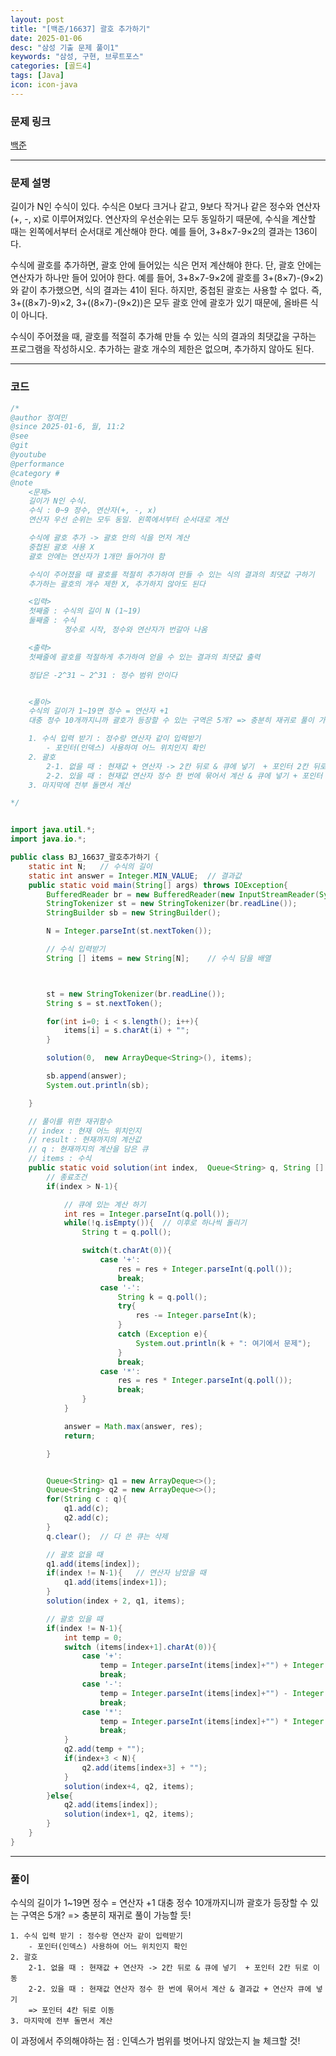 ```yaml
---
layout: post
title: "[백준/16637] 괄호 추가하기"
date: 2025-01-06
desc: "삼성 기출 문제 풀이1"
keywords: "삼성, 구현, 브루트포스"
categories: [골드4]
tags: [Java]
icon: icon-java
---
```


### 문제 링크

[백준](https://www.acmicpc.net/problem/16637)

---

### 문제 설명

길이가 N인 수식이 있다. 수식은 0보다 크거나 같고, 9보다 작거나 같은 정수와 연산자 (+, -, x)로 이루어져있다. 연산자의 우선순위는 모두 동일하기 때문에, 수식을 계산할 때는 왼쪽에서부터 순서대로 계산해야 한다. 예를 들어, 3+8×7-9×2의 결과는 136이다.

수식에 괄호를 추가하면, 괄호 안에 들어있는 식은 먼저 계산해야 한다. 단, 괄호 안에는 연산자가 하나만 들어 있어야 한다. 예를 들어, 3+8×7-9×2에 괄호를 3+(8×7)-(9×2)와 같이 추가했으면, 식의 결과는 41이 된다. 하지만, 중첩된 괄호는 사용할 수 없다. 즉, 3+((8×7)-9)×2, 3+((8×7)-(9×2))은 모두 괄호 안에 괄호가 있기 때문에, 올바른 식이 아니다.

수식이 주어졌을 때, 괄호를 적절히 추가해 만들 수 있는 식의 결과의 최댓값을 구하는 프로그램을 작성하시오. 추가하는 괄호 개수의 제한은 없으며, 추가하지 않아도 된다.

---

### 코드

```JAVA
/*
@author 정여민
@since 2025-01-6, 월, 11:2
@see
@git
@youtube
@performance
@category #
@note
    <문제>
    길이가 N인 수식.
    수식 : 0~9 정수, 연산자(+, -, x)
    연산자 우선 순위는 모두 동일. 왼쪽에서부터 순서대로 계산

    수식에 괄호 추가 -> 괄호 안의 식을 먼저 계산
    중첩된 괄호 사용 X
    괄호 안에는 연산자가 1개만 들어가야 함

    수식이 주어졌을 때 괄호를 적절히 추가하여 만들 수 있는 식의 결과의 최댓값 구하기
    추가하는 괄호의 개수 제한 X, 추가하지 않아도 된다

    <입력>
    첫째줄 : 수식의 길이 N (1~19)
    둘째줄 : 수식
            정수로 시작, 정수와 연산자가 번갈아 나옴

    <출력>
    첫째줄에 괄호를 적절하게 추가하여 얻을 수 있는 결과의 최댓값 출력

    정답은 -2^31 ~ 2^31 : 정수 범위 안이다


    <풀이>
    수식의 길이가 1~19면 정수 = 연산자 +1
    대충 정수 10개까지니까 괄호가 등장할 수 있는 구역은 5개? => 충분히 재귀로 풀이 가능할 듯!

    1. 수식 입력 받기 : 정수랑 연산자 같이 입력받기
        - 포인터(인덱스) 사용하여 어느 위치인지 확인
    2. 괄호
        2-1. 없을 때 : 현재값 + 연산자 -> 2칸 뒤로 & 큐에 넣기  + 포인터 2칸 뒤로 이동
        2-2. 있을 때 : 현재값 연산자 정수 한 번에 묶어서 계산 & 큐에 넣기 + 포인터 3칸 뒤로 이동
    3. 마지막에 전부 돌면서 계산

*/


import java.util.*;
import java.io.*;

public class BJ_16637_괄호추가하기 {
    static int N;   // 수식의 길이
    static int answer = Integer.MIN_VALUE;  // 결과값
    public static void main(String[] args) throws IOException{
        BufferedReader br = new BufferedReader(new InputStreamReader(System.in));
        StringTokenizer st = new StringTokenizer(br.readLine());
        StringBuilder sb = new StringBuilder();

        N = Integer.parseInt(st.nextToken());

        // 수식 입력받기
        String [] items = new String[N];    // 수식 담을 배열



        st = new StringTokenizer(br.readLine());
        String s = st.nextToken();

        for(int i=0; i < s.length(); i++){
            items[i] = s.charAt(i) + "";
        }

        solution(0,  new ArrayDeque<String>(), items);

        sb.append(answer);
        System.out.println(sb);

    }

    // 풀이를 위한 재귀함수
    // index : 현재 어느 위치인지
    // result : 현재까지의 계산값
    // q : 현재까지의 계산을 담은 큐
    // items : 수식
    public static void solution(int index,  Queue<String> q, String [] items){
        // 종료조건
        if(index > N-1){

            // 큐에 있는 계산 하기
            int res = Integer.parseInt(q.poll());
            while(!q.isEmpty()){  // 이후로 하나씩 돌리기
                String t = q.poll();

                switch(t.charAt(0)){
                    case '+':
                        res = res + Integer.parseInt(q.poll());
                        break;
                    case '-':
                        String k = q.poll();
                        try{
                            res -= Integer.parseInt(k);
                        }
                        catch (Exception e){
                            System.out.println(k + ": 여기에서 문제");
                        }
                        break;
                    case '*':
                        res = res * Integer.parseInt(q.poll());
                        break;
                }
            }

            answer = Math.max(answer, res);
            return;

        }


        Queue<String> q1 = new ArrayDeque<>();
        Queue<String> q2 = new ArrayDeque<>();
        for(String c : q){
            q1.add(c);
            q2.add(c);
        }
        q.clear();  // 다 쓴 큐는 삭제

        // 괄호 없을 때
        q1.add(items[index]);
        if(index != N-1){   // 연산자 남았을 때
            q1.add(items[index+1]);
        }
        solution(index + 2, q1, items);

        // 괄호 있을 때
        if(index != N-1){
            int temp = 0;
            switch (items[index+1].charAt(0)){
                case '+':
                    temp = Integer.parseInt(items[index]+"") + Integer.parseInt(items[index+2]+"");
                    break;
                case '-':
                    temp = Integer.parseInt(items[index]+"") - Integer.parseInt(items[index+2]+"");
                    break;
                case '*':
                    temp = Integer.parseInt(items[index]+"") * Integer.parseInt(items[index+2]+"");
                    break;
            }
            q2.add(temp + "");
            if(index+3 < N){
                q2.add(items[index+3] + "");
            }
            solution(index+4, q2, items);
        }else{
            q2.add(items[index]);
            solution(index+1, q2, items);
        }
    }
}

```

---

### 풀이

수식의 길이가 1~19면 정수 = 연산자 +1
대충 정수 10개까지니까 괄호가 등장할 수 있는 구역은 5개? => 충분히 재귀로 풀이 가능할 듯!

    1. 수식 입력 받기 : 정수랑 연산자 같이 입력받기
        - 포인터(인덱스) 사용하여 어느 위치인지 확인
    2. 괄호
        2-1. 없을 때 : 현재값 + 연산자 -> 2칸 뒤로 & 큐에 넣기  + 포인터 2칸 뒤로 이동
        2-2. 있을 때 : 현재값 연산자 정수 한 번에 묶어서 계산 & 결과값 + 연산자 큐에 넣기
        => 포인터 4칸 뒤로 이동
    3. 마지막에 전부 돌면서 계산

이 과정에서 주의해야하는 점 : 인덱스가 범위를 벗어나지 않았는지 늘 체크할 것!
